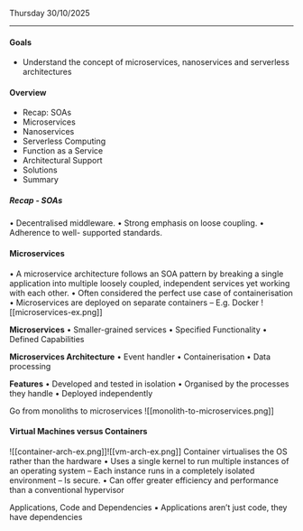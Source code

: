 Thursday 30/10/2025

---
#### Goals
- Understand the concept of microservices, nanoservices and serverless architectures 
#### Overview
- Recap: SOAs
- Microservices
- Nanoservices
- Serverless Computing
- Function as a Service
- Architectural Support
- Solutions
- Summary
##### Recap - SOAs
• Decentralised middleware.
• Strong emphasis on loose
coupling.
• Adherence to well-
supported standards.
#### Microservices
• A microservice architecture follows an SOA pattern by
breaking a single application into multiple loosely coupled,
independent services yet working with each other.
• Often considered the perfect use case of
containerisation
• Microservices are deployed on separate containers
– E.g. Docker
![[microservices-ex.png]]

**Microservices**
• Smaller-grained services
• Specified Functionality
• Defined Capabilities

**Microservices Architecture**
• Event handler
• Containerisation
• Data processing

**Features**
• Developed and tested in isolation
• Organised by the processes they handle
• Deployed independently

Go from monoliths to microservices
![[monolith-to-microservices.png]]
#### Virtual Machines versus Containers

![[container-arch-ex.png]]![[vm-arch-ex.png]]
Container virtualises the OS rather than the hardware
• Uses a single kernel to run multiple instances of an operating
system
– Each instance runs in a completely isolated environment
– Is secure.
• Can offer greater efficiency and performance than a conventional
hypervisor

Applications, Code and Dependencies
▪ Applications aren’t just code, they have dependencies


